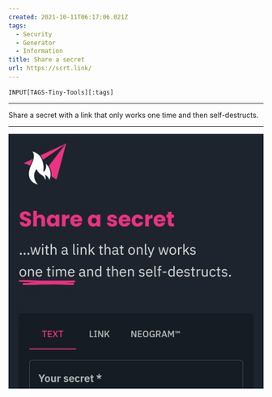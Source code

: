```yaml
---
created: 2021-10-11T06:17:06.021Z
tags: 
  - Security
  - Generator
  - Information
title: Share a secret
url: https://scrt.link/
---
```

```meta-bind
INPUT[TAGS-Tiny-Tools][:tags]
```

___
Share a secret with a link that only works one time and then self-destructs.
___

![](_attachments/share-a-secret.jpg)
